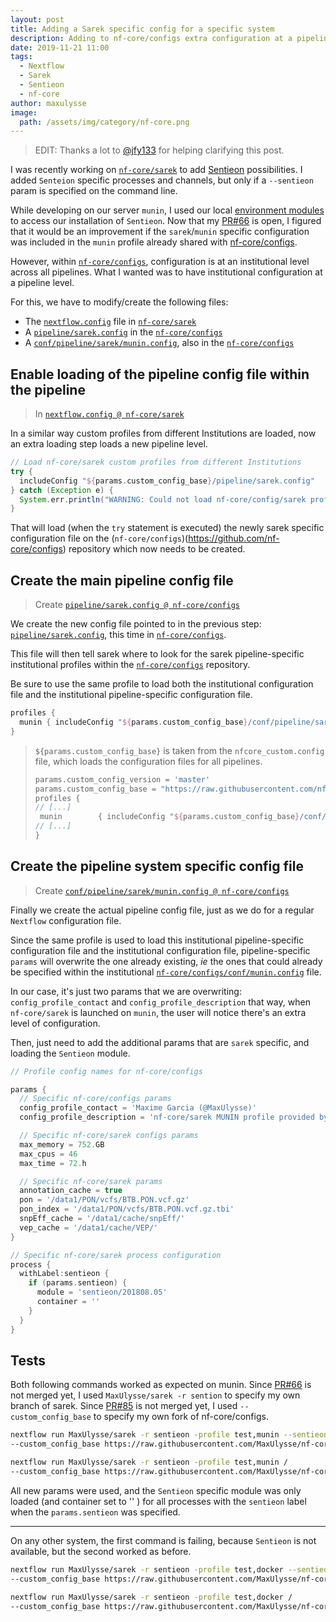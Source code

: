 ```yaml
---
layout: post
title: Adding a Sarek specific config for a specific system
description: Adding to nf-core/configs extra configuration at a pipeline level
date: 2019-11-21 11:00
tags:
  - Nextflow
  - Sarek
  - Sentieon
  - nf-core
author: maxulysse
image:
  path: /assets/img/category/nf-core.png
---
```


> EDIT: Thanks a lot to [@jfy133](https://github.com/jfy133) for helping clarifying this post.

I was recently working on [`nf-core/sarek`](https://github.com/nf-core/sarek) to add [Sentieon](https://www.sentieon.com/) possibilities.
I added `Senteion` specific processes and channels, but only if a `--sentieon` param is specified on the command line.

While developing on our server `munin`, I used our local [environment modules](http://modules.sourceforge.net/) to access our installation of `Sentieon`.
Now that my [PR#66](https://github.com/nf-core/sarek/pull/66) is open, I figured that it would be an improvement if the `sarek`/`munin` specific configuration was included in the `munin` profile already shared with [nf-core/configs](https://github.com/nf-core/configs).

However, within [`nf-core/configs`](https://github.com/nf-core/configs), configuration is at an institutional level across all pipelines.
What I wanted was to have institutional configuration at a pipeline level.

For this, we have to modify/create the following files:

* The [`nextflow.config`](https://github.com/nf-core/sarek/blob/master/nextflow.config) file in [`nf-core/sarek`](https://github.com/nf-core/sarek)
* A [`pipeline/sarek.config`](https://github.com/nf-core/configs/blob/master/pipeline/sarek.config) in the [`nf-core/configs`](https://github.com/nf-core/configs)
* A [`conf/pipeline/sarek/munin.config`](https://github.com/nf-core/configs/blob/master/conf/pipeline/sarek/munin.config), also in the [`nf-core/configs`](https://github.com/nf-core/configs)

## Enable loading of the pipeline config file within the pipeline

> In [`nextflow.config @ nf-core/sarek`](https://github.com/nf-core/sarek/blob/master/nextflow.config)

In a similar way custom profiles from different Institutions are loaded, now an extra loading step loads a new pipeline level.

```groovy
// Load nf-core/sarek custom profiles from different Institutions
try {
  includeConfig "${params.custom_config_base}/pipeline/sarek.config"
} catch (Exception e) {
  System.err.println("WARNING: Could not load nf-core/config/sarek profiles: ${params.custom_config_base}/pipeline/sarek.config")
}
```

That will load (when the `try` statement is executed) the newly sarek specific configuration file on the (`nf-core/configs`)(https://github.com/nf-core/configs) repository which now needs to be created.

## Create the main pipeline config file

> Create [`pipeline/sarek.config @ nf-core/configs`](https://github.com/nf-core/configs/blob/master/pipeline/sarek.config)

We create the new config file pointed to in the previous step: [`pipeline/sarek.config`](https://github.com/nf-core/configs/blob/master/pipeline/sarek.config), this time in [`nf-core/configs`](https://github.com/nf-core/configs).

This file will then tell sarek where to look for the sarek pipeline-specific institutional profiles within the [`nf-core/configs`](https://github.com/nf-core/configs) repository.

Be sure to use the same profile to load both the institutional configuration file and the institutional pipeline-specific configuration file.

```groovy
profiles {
  munin { includeConfig "${params.custom_config_base}/conf/pipeline/sarek/munin.config" }
}
```

> `${params.custom_config_base}` is taken from the `nfcore_custom.config` file, which loads the configuration files for all pipelines.
>
>  ```groovy
> params.custom_config_version = 'master'
> params.custom_config_base = "https://raw.githubusercontent.com/nf-core/configs/${params.custom_config_version}"
> profiles {
> // [...]
>   munin        { includeConfig "${params.custom_config_base}/conf/munin.config" }
> // [...]
> }
> ```

## Create the pipeline system specific config file

> Create [`conf/pipeline/sarek/munin.config @ nf-core/configs`](https://github.com/nf-core/configs/blob/master/conf/pipeline/sarek/munin.config)

Finally we create the actual pipeline config file, just as we do for a regular `Nextflow` configuration file.

Since the same profile is used to load this institutional pipeline-specific configuration file and the institutional configuration file, pipeline-specific `params` will overwrite the one already existing, _ie_ the ones that could already be specified within the institutional [`nf-core/configs/conf/munin.config`](https://github.com/nf-core/configs/blob/master/conf/munin.config) file.

In our case, it's just two params that we are overwriting: `config_profile_contact` and `config_profile_description` that way, when `nf-core/sarek` is launched on `munin`, the user will notice there's an extra level of configuration.

Then, just need to add the additional params that are `sarek` specific, and loading the `Sentieon` module.

```groovy
// Profile config names for nf-core/configs

params {
  // Specific nf-core/configs params
  config_profile_contact = 'Maxime Garcia (@MaxUlysse)'
  config_profile_description = 'nf-core/sarek MUNIN profile provided by nf-core/configs'

  // Specific nf-core/sarek configs params
  max_memory = 752.GB
  max_cpus = 46
  max_time = 72.h

  // Specific nf-core/sarek params
  annotation_cache = true
  pon = '/data1/PON/vcfs/BTB.PON.vcf.gz'
  pon_index = '/data1/PON/vcfs/BTB.PON.vcf.gz.tbi'
  snpEff_cache = '/data1/cache/snpEff/'
  vep_cache = '/data1/cache/VEP/'
}

// Specific nf-core/sarek process configuration
process {
  withLabel:sentieon {
    if (params.sentieon) {
      module = 'sentieon/201808.05'
      container = ''
    }
  }
}
```

## Tests

Both following commands worked as expected on munin.
Since [PR#66](https://github.com/nf-core/sarek/pull/66) is not merged yet, I used `MaxUlysse/sarek -r sention` to specify my own branch of sarek.
Since [PR#85](https://github.com/nf-core/configs/pull/85) is not merged yet, I used `--custom_config_base` to specify my own fork of nf-core/configs.

```bash
nextflow run MaxUlysse/sarek -r sentieon -profile test,munin --sentieon /
--custom_config_base https://raw.githubusercontent.com/MaxUlysse/nf-core_configs/sarek
```

```bash
nextflow run MaxUlysse/sarek -r sentieon -profile test,munin /
--custom_config_base https://raw.githubusercontent.com/MaxUlysse/nf-core_configs/sarek
```

All new params were used, and the `Sentieon` specific module was only loaded (and container set to '' ) for all processes with the `sentieon` label when the `params.sentieon` was specified.

---

On any other system, the first command is failing, because `Sentieon` is not available, but the second worked as before.

```bash
nextflow run MaxUlysse/sarek -r sentieon -profile test,docker --sentieon /
--custom_config_base https://raw.githubusercontent.com/MaxUlysse/nf-core_configs/sarek
```

```bash
nextflow run MaxUlysse/sarek -r sentieon -profile test,docker /
--custom_config_base https://raw.githubusercontent.com/MaxUlysse/nf-core_configs/sarek
```
